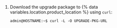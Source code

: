 1. Download the upgrade package to {% data variables.location.product_location %} using `curl`:

   ```shell
   admin@HOSTNAME:~$ curl -L -O UPGRADE-PKG-URL
   ```
